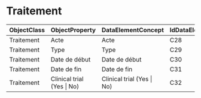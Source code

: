 # Traitement

| ObjectClass | ObjectProperty | DataElementConcept | IdDataElementConcept | ConceptualDomain | DataElementConceptDefFR | DataElementConceptDefEN |
| ----------- | -------------- | ------------------ | -------------------- | ---------------- | ----------------------- | ----------------------- |
| Traitement | Acte | Acte | C28 | [CCAM](https://github.com/ylaizet/OSIRIS/blob/master/ConceptualDomain/CCAM.md#CCAM) |  |  |
| Traitement | Type | Type | C29 |  |  |  |
| Traitement | Date de début | Date de début | C30 |  |  |  |
| Traitement | Date de fin | Date de fin | C31 |  |  |  |
| Traitement | Clinical trial (Yes &#124; No) | Clinical trial (Yes &#124; No) | C32 |  |  |  |
